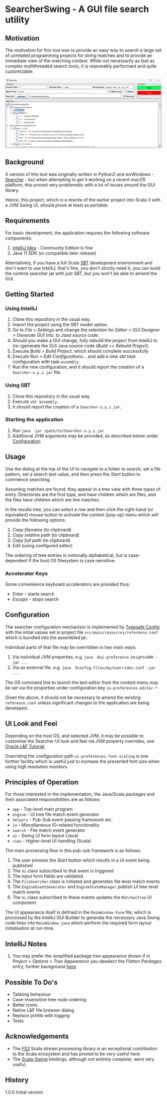 # SearcherSwing - A GUI file search utility

## Motivation

The motivation for this tool was to provide an easy way to search a large set of
unrelated programming projects for string matches and to provide an immediate view
of the matching context. While not necessarily as fast as complex multithreaded
search tools, it is reasonably performant and quite customizable.

![capture](Searcher.png)

## Background

A version of this tool was originally written in Python2 and wxWindows -
[Searcher](https://github.com/satyagraha/searcher) - but when
attempting to get it working on a recent macOS platform, this proved very
problematic with a lot of issues around the GUI library.

Hence, this project, which is a rewrite of the earlier project into Scala 3 with
a JVM Swing UI, should prove at least as portable.

## Requirements

For basic development, the application requires the following software components:

1. [IntelliJ Idea](https://www.jetbrains.com/idea/) - Community Edition is fine
2. Java 11 SDK (or compatible later release)

Alternatively, if you have a full Scala [SBT](https://www.scala-sbt.org/) development
environment and don't want to use IntelliJ, that's fine, you don't strictly need it,
you can build the runtime searcher jar with just SBT,
but you won't be able to amend the GUI.

## Getting Started

### Using IntelliJ

1. Clone this repository in the usual way.
1. Import the project using the SBT model option.
1. Go to _File > Settings_ and change the selection
   for _Editor > GUI Designer > Generate GUI_ into: _to Java source code_.
1. Should you make a GUI change, fully rebuild the project from IntelliJ to
   (re-)generate the GUI Java source code (_Build >> Rebuild Project_).
1. Execute _Build > Build Project_, which should complete successfully
1. Execute _Run_ > _Edit Configurations..._ and add a new _sbt task_ configuration
   with task `assembly`.
1. Run the new configuration, and it should report the creation of a
   `Searcher-x.y.z.jar` file.

### Using SBT

1. Clone this repository in the usual way.
1. Execute `sbt assembly`.
1. It should report the creation of a `Searcher-x.y.z.jar`.

### Starting the application

1. Run `java -jar /path/to/Searcher.x.y.z.jar`
1. Additional JVM arguments may be provided, as described below under
   [Configuration](#Configuration)

## Usage

Use the dialog at the top of the UI to navigate to a folder to search,
set a file pattern, set a search text value, and then press the _Start_ button to
commence searching.

Assuming matches are found, they appear in a tree view with three types of entry.
Directories are the first type, and have children which are files,
and the files have children which are line matches.

In the results tree, you can select a row and then click the right-hand (or equivalent)
mouse button to activate the context (pop-up) menu which will provide the following
options:

1. _Copy filename_ (to clipboard)
1. _Copy relative path_ (to clipboard)
1. _Copy full path_ (to clipboard)
1. _Edit_ (using configured editor)

The ordering of tree entries is notionally alphabetical, but is case-dependent if
the host OS filesystem is case-sensitive.

### Accelerator Keys

Some convenience keyboard accelerators are provided thus:

- _Enter_ - starts search
- _Escape_ - stops search

## Configuration

The searcher configuration mechanism is implemented by
[Typesafe Config](https://github.com/lightbend/config)
with the initial values set in project file `src/main/resources/reference.conf`
which is bundled into the assembled jar.

Individual parts of that file may be overridden in two main ways:

1. Via individual JVM properties, e.g. `java -Dui-preference.height=600 -jar ...`
2. Via an external file. e.g. `java -Dconfig.file=/my/overrides.conf -jar ...`

The OS command line to launch the text editor from the context menu may be set
via the properties under configuration key `io-preferences.editor-*`.

Given the above, it should not be necessary to amend the existing `reference.conf`
unless significant changes to the application are being developed.

## UI Look and Feel

Depending on the host OS, and selected JVM, it may be possible to customise the Searcher
UI look and feel via JVM property overrides,
see [Oracle L&F Tutorial](https://docs.oracle.com/javase/tutorial/uiswing/lookandfeel/plaf.html).

Overriding the configuration path `ui-preferences.font-scaling` is one further facility which
is useful just to increase the presented font size when using high resolution monitors.

## Principles of Operation

For those interested in the implementation, the Java/Scala packages and their
associated responsibilities are as follows:

- `app` - Top-level main program
- `engine` - UI tree file match event generator
- `helpers` - Pub-Sub event passing framework etc.
- `io` - Miscellaneous IO-related functionality
- `search` - File match event generator
- `ui` - Swing UI form layout (Java)
- `view` - Higher-level UI handling (Scala)

The main processing flow in this pub-sub framework is as follows:

1. The user presses the _Start_ button which results in a UI event being published
2. The `Ui` class subscribed to that event is triggered
2. The input form fields are validated
3. The `FileSearcher` class is initiated and generates file level match events
4. The `EngineEventGenerator` and `EngineStateManager` publish UI tree level match events
5. The `Ui` class subscribed to these events updates the `MatchesTree` UI component

The UI appearance itself is defined in the `MainWindow.form` file, which is
processed by the IntelliJ GUI Builder to generate the necessary Java Swing
code lines into `MainWindow.java` which perform the required form layout
initialisation at run-time.

## IntelliJ Notes

1. You may prefer the simplified package tree appearance shown if in
_Project_ > _Options_ > _Tree Appearance_ you deselect the _Flatten Packages_
entry, further background
[here](https://blog.jetbrains.com/scala/2020/11/26/enhanced-package-prefixes/).

## Possible To Do's

- Tabbing behaviour
- Case-insensitive tree node ordering
- Better icons
- Native L&F file browser dialog
- Replace println with logging
- Tests

## Acknowledgements

- The [FS2](https://fs2.io) Scala stream processing library is an exceptional
  contribution to the Scala ecosystem and has proved to be very useful here.
- The [Scala-Swing](https://github.com/scala/scala-swing) bindings, although
  not entirely complete, were very useful.

## History

1.0.0 Initial version
